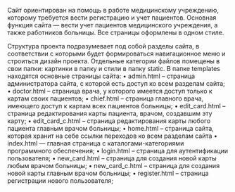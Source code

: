 Сайт ориентирован на помощь в работе медицинскому учреждению, которому требуется вести регистрацию и учет пациентов.
Основная функция сайта — вести учет пациентов медицинского учреждения, а также работников больницы.
Все страницы оформлены в одном стиле. 

Структура проекта подразумевает под собой разделы сайта, в соответствии с которыми будет формироваться навигационное меню и строиться дизайн проекта. 
Отдельные категории файлов помещены в свои папки: картинки в папку и стили в папку static. 
В папке templates находятся основные страницы сайта:
•	admin.html – страница администратора сайта, с которой есть доступ ко всем разделам сайта; 
•	doctor.html – страница врача, у которого имеется доступ только к картам своих пациентов;
•	chief.html – страница главного врача, имеющего доступ к картам всех пациентов больницы;
•	edit_card.html – страница редактирования карты пациента, врачом, создавшим эту карту;
•	edit_card_c.html – страница редактирования карты любого пациента главным врачом больницы;
•	home.html – страница сайта, которая хранит на себе ссылки переходов ко всем разделам сайта
•	index.html    —     главная     страница     с     каталогами-категориями программного обеспечения;
•	login.html – страница для аутентификации пользователя;
•	new_card.html – страница для создания новой карты любым врачом больницы; 
•	new_card_c.html – страница для создания новой карты главным врачом больницы;
•	register.html – страница регистрации нового пользователя;

